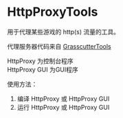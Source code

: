 # HttpProxyTools

用于代理某些游戏的 http(s) 流量的工具。

代理服务器代码来自 [GrasscutterTools](https://github.com/jie65535/GrasscutterCommandGenerator)

HttpProxy 为控制台程序<br>
HttpProxy GUI 为GUI程序

使用方法：
1. 编译 HttpProxy 或 HttpProxy GUI 
2. 运行 HttpProxy 或 HttpProxy GUI 
